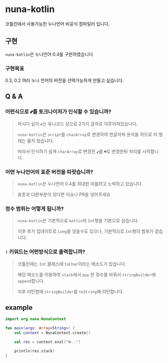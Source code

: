 # nuna-kotlin
코틀린에서 사용가능한 누나언어 비공식 컴파일러 입니다.

## 구현
`nuna-kotlin`은 누나언어 0.4를 구현하였습니다

### 구현목표
0.3, 0.2 여러 누나 언어의 버전을 선택가능하게 만들고 싶습니다.

## Q & A
### 어떤식으로 `💕`를 토크나이저가 인식할 수 있습니까?
> 아시다 싶이 `💕`는 유니코드 상으로 2가지 글자로 이루어져있습니다.
> 
> `nuna-kotlin`은 `script`를 `charArray`로 변경하여 한글자씩 분석을 하므로 이 형태는 옳지 않습니다.
> 
> 따라서 인식하기 쉽게 `charArray`로 변경전 `💕`를 `♥`로 변경한뒤 처리를 시작합니다.

### 어떤 누나언어의 표준 버전을 따랏습니까?
> `nuna-kotlin`은 누나언어 0.4를 최대한 따를려고 노력하고 있습니다.
> 
> 표준과 다른부분이 있다면 이슈나 PR을 넣어주세요

### 정수 범위는 어떻게 됩니까?
> `nuna-kotlin`은 기본적으로 `kotlin`의 `Int`형을 기본으로 삼습니다.
> 
> 이후 추가 업데이트로 `Long`을 넣을수도 있으나, 기본적으로 `Int`형의 범위가 같습니다.

### `!` 키워드는 어떤방식으로 출력합니까?
> 코틀린에는 `Int` 클래스에 `toChar`이라는 메소드가 있습니다.
> 
> 해당 메소드를 이용하여 `stack`에서 `pop` 한 정수를 바꿔서 `stringBuilder`에 `append`합니다.
> 
> 이후 리턴할때 `stringBuilder`를 `toString`해 리턴합니다.

## example
```kotlin
import org.nuna.NunaContext

fun main(args: Array<String>) {
    val context = NunaContext.create()

    val res = context.eval('누..')

    println(res.stack)
}
```